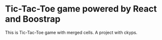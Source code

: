 # Tic-Tac-Toe game powered by React and Boostrap

This is Tic-Tac-Toe game with merged cells. A project with ckyps.
